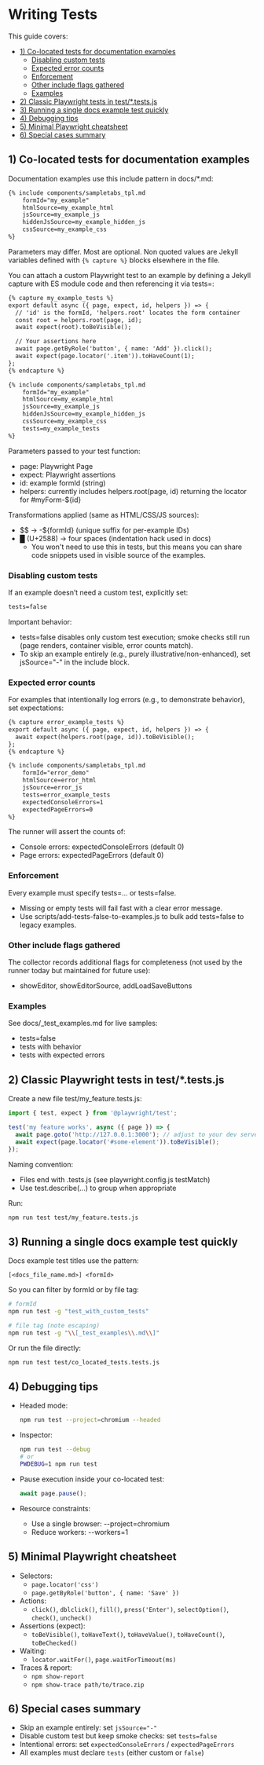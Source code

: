 # Writing Tests

This guide covers:

<!-- vim-markdown-toc GitLab -->

* [1) Co-located tests for documentation examples](#1-co-located-tests-for-documentation-examples)
    * [Disabling custom tests](#disabling-custom-tests)
    * [Expected error counts](#expected-error-counts)
    * [Enforcement](#enforcement)
    * [Other include flags gathered](#other-include-flags-gathered)
    * [Examples](#examples)
* [2) Classic Playwright tests in test/*.tests.js](#2-classic-playwright-tests-in-testtestsjs)
* [3) Running a single docs example test quickly](#3-running-a-single-docs-example-test-quickly)
* [4) Debugging tips](#4-debugging-tips)
* [5) Minimal Playwright cheatsheet](#5-minimal-playwright-cheatsheet)
* [6) Special cases summary](#6-special-cases-summary)

<!-- vim-markdown-toc -->


## 1) Co-located tests for documentation examples

Documentation examples use this include pattern in docs/*.md:
```markdown
{% include components/sampletabs_tpl.md
    formId="my_example"
    htmlSource=my_example_html
    jsSource=my_example_js
    hiddenJsSource=my_example_hidden_js
    cssSource=my_example_css
%}
```

Parameters may differ. Most are optional. Non quoted values are Jekyll
variables defined with `{% capture %}` blocks elsewhere in the file.

You can attach a custom Playwright test to an example by defining a Jekyll
capture with ES module code and then referencing it via tests=:

```markdown
{% capture my_example_tests %}
export default async ({ page, expect, id, helpers }) => {
  // 'id' is the formId, 'helpers.root' locates the form container
  const root = helpers.root(page, id);
  await expect(root).toBeVisible();

  // Your assertions here
  await page.getByRole('button', { name: 'Add' }).click();
  await expect(page.locator('.item')).toHaveCount(1);
};
{% endcapture %}

{% include components/sampletabs_tpl.md
    formId="my_example"
    htmlSource=my_example_html
    jsSource=my_example_js
    hiddenJsSource=my_example_hidden_js
    cssSource=my_example_css
    tests=my_example_tests
%}
```

Parameters passed to your test function:
- page: Playwright Page
- expect: Playwright assertions
- id: example formId (string)
- helpers: currently includes helpers.root(page, id) returning the locator for #myForm-${id}

Transformations applied (same as HTML/CSS/JS sources):
- $$ → -${formId} (unique suffix for per-example IDs)
- █ (U+2588) → four spaces (indentation hack used in docs)
  - You won't need to use this in tests, but this means you can share code
    snippets used in visible source of the examples.

### Disabling custom tests

If an example doesn’t need a custom test, explicitly set:
```markdown
tests=false
```

Important behavior:
- tests=false disables only custom test execution; smoke checks still run (page renders, container visible, error counts match).
- To skip an example entirely (e.g., purely illustrative/non-enhanced), set jsSource="-" in the include block.

### Expected error counts

For examples that intentionally log errors (e.g., to demonstrate behavior), set expectations:

```markdown
{% capture error_example_tests %}
export default async ({ page, expect, id, helpers }) => {
  await expect(helpers.root(page, id)).toBeVisible();
};
{% endcapture %}

{% include components/sampletabs_tpl.md
    formId="error_demo"
    htmlSource=error_html
    jsSource=error_js
    tests=error_example_tests
    expectedConsoleErrors=1
    expectedPageErrors=0
%}
```

The runner will assert the counts of:
- Console errors: expectedConsoleErrors (default 0)
- Page errors: expectedPageErrors (default 0)

### Enforcement

Every example must specify tests=… or tests=false.
- Missing or empty tests will fail fast with a clear error message.
- Use scripts/add-tests-false-to-examples.js to bulk add tests=false to legacy examples.

### Other include flags gathered

The collector records additional flags for completeness (not used by the runner today but maintained for future use):
- showEditor, showEditorSource, addLoadSaveButtons

### Examples

See docs/_test_examples.md for live samples:
- tests=false
- tests with behavior
- tests with expected errors

## 2) Classic Playwright tests in test/*.tests.js

Create a new file test/my_feature.tests.js:
```javascript
import { test, expect } from '@playwright/test';

test('my feature works', async ({ page }) => {
  await page.goto('http://127.0.0.1:3000'); // adjust to your dev server if needed
  await expect(page.locator('#some-element')).toBeVisible();
});
```

Naming convention:
- Files end with .tests.js (see playwright.config.js testMatch)
- Use test.describe(...) to group when appropriate

Run:
```bash
npm run test test/my_feature.tests.js
```

## 3) Running a single docs example test quickly

Docs example test titles use the pattern:
```
[<docs_file_name.md>] <formId>
```

So you can filter by formId or by file tag:

```bash
# formId
npm run test -g "test_with_custom_tests"

# file tag (note escaping)
npm run test -g "\\[_test_examples\\.md\\]"
```

Or run the file directly:
```bash
npm run test test/co_located_tests.tests.js
```

## 4) Debugging tips

- Headed mode:
  ```bash
  npm run test --project=chromium --headed
  ```

- Inspector:
  ```bash
  npm run test --debug
  # or
  PWDEBUG=1 npm run test
  ```

- Pause execution inside your co-located test:
  ```js
  await page.pause();
  ```

- Resource constraints:
  - Use a single browser: --project=chromium
  - Reduce workers: --workers=1

## 5) Minimal Playwright cheatsheet

- Selectors: 
  - `page.locator('css')`
  - `page.getByRole('button', { name: 'Save' })`
- Actions:
  - `click()`, `dblclick()`, `fill()`, `press('Enter')`, `selectOption()`, `check()`, `uncheck()`
- Assertions (expect):
  - `toBeVisible()`, `toHaveText()`, `toHaveValue()`, `toHaveCount()`, `toBeChecked()`
- Waiting:
  - `locator.waitFor()`, `page.waitForTimeout(ms)`
- Traces & report:
  - `npm show-report`
  - `npm show-trace path/to/trace.zip`

## 6) Special cases summary

- Skip an example entirely: set `jsSource="-"`
- Disable custom test but keep smoke checks: set `tests=false`
- Intentional errors: set `expectedConsoleErrors` / `expectedPageErrors`
- All examples must declare `tests` (either custom or `false`)



